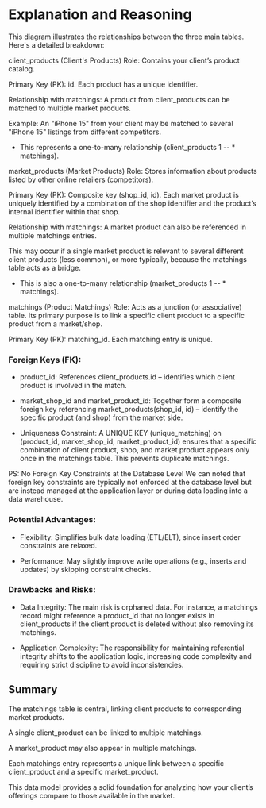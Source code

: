 # Explanation and Reasoning
This diagram illustrates the relationships between the three main tables. Here's a detailed breakdown:

client_products (Client's Products)
Role: Contains your client’s product catalog.

Primary Key (PK): id. Each product has a unique identifier.

Relationship with matchings: A product from client_products can be matched to multiple market products.

Example: An "iPhone 15" from your client may be matched to several "iPhone 15" listings from different competitors.

* This represents a one-to-many relationship (client_products 1 -- * matchings). 

market_products (Market Products)
Role: Stores information about products listed by other online retailers (competitors).

Primary Key (PK): Composite key (shop_id, id). Each market product is uniquely identified by a combination of the shop identifier and the product’s internal identifier within that shop.

Relationship with matchings: A market product can also be referenced in multiple matchings entries.

This may occur if a single market product is relevant to several different client products (less common), or more typically, because the matchings table acts as a bridge.

* This is also a one-to-many relationship (market_products 1 -- * matchings).

matchings (Product Matchings)
Role: Acts as a junction (or associative) table. Its primary purpose is to link a specific client product to a specific product from a market/shop.

Primary Key (PK): matching_id. Each matching entry is unique.

### Foreign Keys (FK):

- product_id: References client_products.id – identifies which client product is involved in the match.

- market_shop_id and market_product_id: Together form a composite foreign key referencing market_products(shop_id, id) – identify the specific product (and shop) from the market side.

- Uniqueness Constraint: A UNIQUE KEY (unique_matching) on (product_id, market_shop_id, market_product_id) ensures that a specific combination of client product, shop, and market product appears only once in the matchings table. This prevents duplicate matchings.

PS: No Foreign Key Constraints at the Database Level
We can noted that foreign key constraints are typically not enforced at the database level but are instead managed at the application layer or during data loading into a data warehouse.

### Potential Advantages:

- Flexibility: Simplifies bulk data loading (ETL/ELT), since insert order constraints are relaxed.

- Performance: May slightly improve write operations (e.g., inserts and updates) by skipping constraint checks.

### Drawbacks and Risks:

- Data Integrity: The main risk is orphaned data. For instance, a matchings record might reference a product_id that no longer exists in client_products if the client product is deleted without also removing its matchings.

- Application Complexity: The responsibility for maintaining referential integrity shifts to the application logic, increasing code complexity and requiring strict discipline to avoid inconsistencies.

## Summary
The matchings table is central, linking client products to corresponding market products.

A single client_product can be linked to multiple matchings.

A market_product may also appear in multiple matchings.

Each matchings entry represents a unique link between a specific client_product and a specific market_product.

This data model provides a solid foundation for analyzing how your client’s offerings compare to those available in the market.
